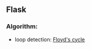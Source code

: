 ## Flask

### Algorithm:
* loop detection: [Floyd's cycle](https://en.wikipedia.org/wiki/Cycle_detection)
<!--stackedit_data:
eyJoaXN0b3J5IjpbLTEyNzAyMzg0MzZdfQ==
-->